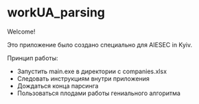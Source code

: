 # workUA_parsing

Welcome!

Это приложение было создано специально для AIESEC in Kyiv.

Принцип работы:
 - Запустить main.exe в директории с companies.xlsx
 - Следовать инструкциям внутри приложения
 - Дождаться конца парсинга
 - Пользоваться плодами работы гениального алгоритма
